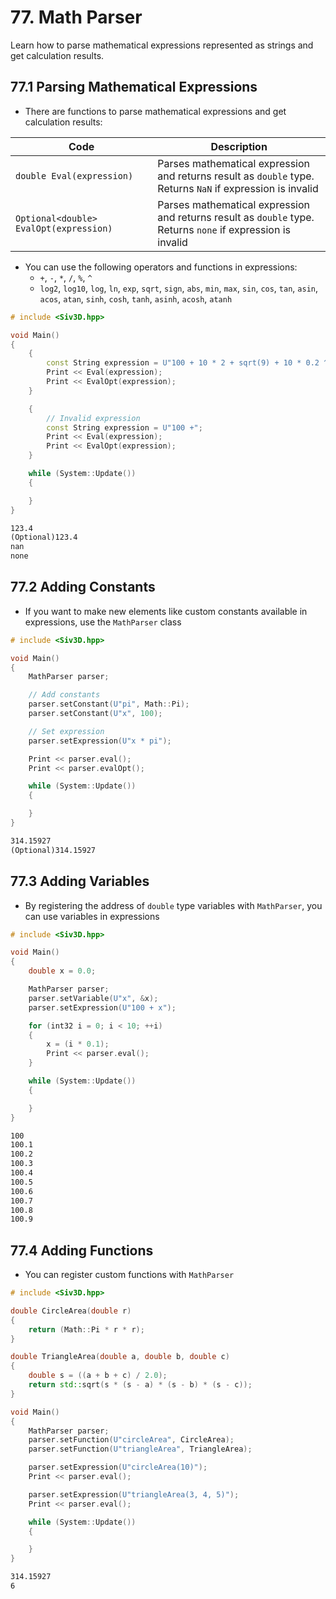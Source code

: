 # 77. Math Parser
Learn how to parse mathematical expressions represented as strings and get calculation results.

## 77.1 Parsing Mathematical Expressions
- There are functions to parse mathematical expressions and get calculation results:

| Code | Description |
|---|---|
| `double Eval(expression)` | Parses mathematical expression and returns result as `double` type.<br>Returns `NaN` if expression is invalid |
| `Optional<double> EvalOpt(expression)` | Parses mathematical expression and returns result as `double` type.<br>Returns `none` if expression is invalid |

- You can use the following operators and functions in expressions:
    - `+`, `-`, `*`, `/`, `%`, `^`
    - `log2`, `log10`, `log`, `ln`, `exp`, `sqrt`, `sign`, `abs`, `min`, `max`, `sin`, `cos`, `tan`, `asin`, `acos`, `atan`, `sinh`, `cosh`, `tanh`, `asinh`, `acosh`, `atanh`

```cpp
# include <Siv3D.hpp>

void Main()
{
	{
		const String expression = U"100 + 10 * 2 + sqrt(9) + 10 * 0.2 ^2";
		Print << Eval(expression);
		Print << EvalOpt(expression);
	}

	{
		// Invalid expression
		const String expression = U"100 +";
		Print << Eval(expression);
		Print << EvalOpt(expression);
	}

	while (System::Update())
	{

	}
}
```
```txt title="Output"
123.4
(Optional)123.4
nan
none
```


## 77.2 Adding Constants
- If you want to make new elements like custom constants available in expressions, use the `MathParser` class

```cpp
# include <Siv3D.hpp>

void Main()
{
	MathParser parser;

    // Add constants
	parser.setConstant(U"pi", Math::Pi);
	parser.setConstant(U"x", 100);

    // Set expression
	parser.setExpression(U"x * pi");

	Print << parser.eval();
	Print << parser.evalOpt();

	while (System::Update())
	{

	}
}
```
```txt title="Output"
314.15927
(Optional)314.15927
```


## 77.3 Adding Variables
- By registering the address of `double` type variables with `MathParser`, you can use variables in expressions

```cpp
# include <Siv3D.hpp>

void Main()
{
	double x = 0.0;

	MathParser parser;
	parser.setVariable(U"x", &x);
	parser.setExpression(U"100 + x");

	for (int32 i = 0; i < 10; ++i)
	{
		x = (i * 0.1);
		Print << parser.eval();
	}

	while (System::Update())
	{

	}
}
```
```txt title="Output"
100
100.1
100.2
100.3
100.4
100.5
100.6
100.7
100.8
100.9
```


## 77.4 Adding Functions
- You can register custom functions with `MathParser`

```cpp
# include <Siv3D.hpp>

double CircleArea(double r)
{
	return (Math::Pi * r * r);
}

double TriangleArea(double a, double b, double c)
{
	double s = ((a + b + c) / 2.0);
	return std::sqrt(s * (s - a) * (s - b) * (s - c));
}

void Main()
{
	MathParser parser;
	parser.setFunction(U"circleArea", CircleArea);
	parser.setFunction(U"triangleArea", TriangleArea);

	parser.setExpression(U"circleArea(10)");
	Print << parser.eval();

	parser.setExpression(U"triangleArea(3, 4, 5)");
	Print << parser.eval();

	while (System::Update())
	{

	}
}
```
```txt title="Output"
314.15927
6
```